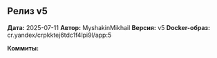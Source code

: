 ## Релиз v5

**Дата:** 2025-07-11
**Автор:** MyshakinMikhail
**Версия:** v5
**Docker-образ:** cr.yandex/crpkktej6tdc1f4lpi9l/app:5

**Коммиты:**
